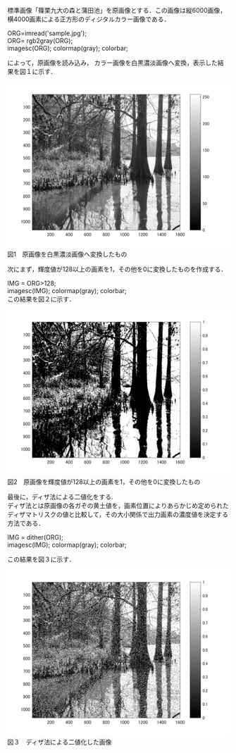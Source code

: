 標準画像「篠栗九大の森と蒲田池」を原画像とする．この画像は縦6000画像，横4000画素による正方形のディジタルカラー画像である．

ORG=imread('sample.jpg');  
ORG= rgb2gray(ORG);   
imagesc(ORG); colormap(gray); colorbar;  

によって，原画像を読み込み， カラー画像を白黒濃淡画像へ変換，表示した結果を図１に示す．

![サンプル画像](画像/課題6-1.jpg)
図1　原画像を白黒濃淡画像へ変換したもの

次にまず，輝度値が128以上の画素を1，その他を0に変換したものを作成する．

IMG = ORG>128;  
imagesc(IMG); colormap(gray); colorbar;  
この結果を図２に示す．

![サンプル画像](画像/課題6-2.jpg)
図2　原画像を輝度値が128以上の画素を1，その他を0に変換したもの

最後に，ディザ法による二値化をする.  
ディザ法とは原画像の各ガぞの黄土値を，画素位置によりあらかじめ定められたディザマトリスクの値と比較して，その大小関係で出力画素の濃度値を決定する方法である．


IMG = dither(ORG);  
imagesc(IMG); colormap(gray); colorbar;  

この結果を図３に示す．

![サンプル画像](画像/課題6-3.jpg)
図３　ディザ法による二値化した画像
